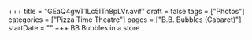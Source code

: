 +++
title = "GEaQ4gwT1Lc5ITn8pLVr.avif"
draft = false
tags = ["Photos"]
categories = ["Pizza Time Theatre"]
pages = ["B.B. Bubbles (Cabaret)"]
startDate = ""
+++
BB Bubbles in a store
